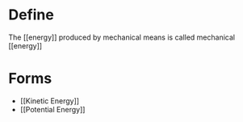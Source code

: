 # Define
The [[energy]] produced by mechanical means is called mechanical [[energy]]

# Forms
* [[Kinetic Energy]]
* [[Potential Energy]]